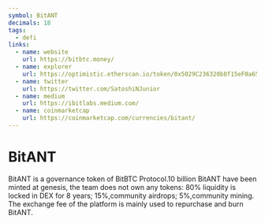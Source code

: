 ```yaml
---
symbol: BitANT
decimals: 18
tags:
  - defi
links:
  - name: website
    url: https://bitbtc.money/
  - name: explorer
    url: https://optimistic.etherscan.io/token/0x5029C236320b8f15eF0a657054B84d90bfBEDED3
  - name: twitter
    url: https://twitter.com/SatoshiNJunior
  - name: medium
    url: https://ibitlabs.medium.com/
  - name: coinmarketcap
    url: https://coinmarketcap.com/currencies/bitant/
---
```


# BitANT

BitANT is a governance token of BitBTC Protocol.10 billion BitANT have been minted at genesis, the team does not own any tokens: 80% liquidity is locked in DEX for 8 years; 15%,community airdrops; 5%,community mining. The exchange fee of the platform is mainly used to repurchase and burn BitANT.
